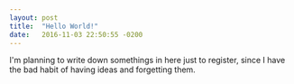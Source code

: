 ```yaml
---
layout: post
title:  "Hello World!"
date:   2016-11-03 22:50:55 -0200
---
```

I'm planning to write down somethings in here just to register, since I have the
bad habit of having ideas and forgetting them.
